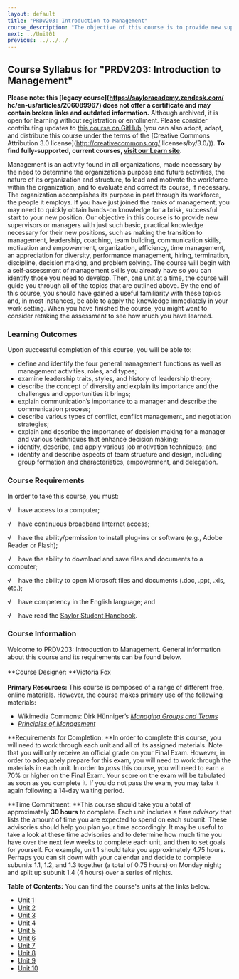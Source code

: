 ```yaml
---
layout: default
title: "PRDV203: Introduction to Management"
course_description: "The objective of this course is to provide new supervisors or managers with the basic, practical knowledge necessary for their new positions."
next: ../Unit01
previous: ../../../
---
```

Course Syllabus for "PRDV203: Introduction to Management"
---------------------------------------------------------

**Please note: this [legacy course](https://sayloracademy.zendesk.com/
hc/en-us/articles/206089967) does not offer a certificate and may contain 
broken links and outdated information.** Although archived, it is open 
for learning without registration or enrollment. Please consider contributing 
updates to [this course on GitHub](https://github.com/saylordotorg/course_prdv203) 
(you can also adopt, adapt, and distribute this course under the terms of 
the [Creative Commons Attribution 3.0 license](http://creativecommons.org/
licenses/by/3.0/)). **To find fully-supported, current courses, [visit our 
Learn site](https://learn.saylor.org).**

Management is an activity found in all organizations, made necessary by
the need to determine the organization’s purpose and future activities,
the nature of its organization and structure, to lead and motivate the
workforce within the organization, and to evaluate and correct its
course, if necessary. The organization accomplishes its purpose in part
through its workforce, the people it employs. If you have just joined
the ranks of management, you may need to quickly obtain hands-on
knowledge for a brisk, successful start to your new position. Our
objective in this course is to provide new supervisors or managers with
just such basic, practical knowledge necessary for their new positions,
such as making the transition to management, leadership, coaching, team
building, communication skills, motivation and empowerment,
organization, efficiency, time management, an appreciation for
diversity, performance management, hiring, termination, discipline,
decision making, and problem solving. The course will begin with a
self-assessment of management skills you already have so you can
identify those you need to develop. Then, one unit at a time, the course
will guide you through all of the topics that are outlined above. By the
end of this course, you should have gained a useful familiarity with
these topics and, in most instances, be able to apply the knowledge
immediately in your work setting. When you have finished the course, you
might want to consider retaking the assessment to see how much you have
learned.

### Learning Outcomes

Upon successful completion of this course, you will be able to:

-   define and identify the four general management functions as well as
    management activities, roles, and types;
-   examine leadership traits, styles, and history of leadership theory;
-   describe the concept of diversity and explain its importance and the
    challenges and opportunities it brings;
-   explain communication’s importance to a manager and describe the
    communication process;
-   describe various types of conflict, conflict management, and
    negotiation strategies;
-   explain and describe the importance of decision making for a manager
    and various techniques that enhance decision making;
-   identify, describe, and apply various job motivation techniques; and
-   identify and describe aspects of team structure and design,
    including group formation and characteristics, empowerment, and
    delegation.

### Course Requirements

In order to take this course, you must:  
  
 √    have access to a computer;  
  
 √    have continuous broadband Internet access;  
  
 √    have the ability/permission to install plug-ins or software (e.g.,
Adobe Reader or Flash);  
  
 √    have the ability to download and save files and documents to a
computer;  
  
 √    have the ability to open Microsoft files and documents (.doc,
.ppt, .xls, etc.);  
  
 √    have competency in the English language; and  
  
 √    have read the [Saylor Student
Handbook](http://www.saylor.org/site/wp-content/uploads/2012/05/Saylor-StudentHandbook.pdf).

### Course Information

Welcome to PRDV203: Introduction to Management. General information
about this course and its requirements can be found below.  
    
 **Course Designer: **Victoria Fox  
    
 **Primary Resources:** This course is composed of a range of different
free, online materials. However, the course makes primary use of the
following materials:  

-   Wikimedia Commons: Dirk Hünniger’s *[Managing Groups and
    Teams](http://upload.wikimedia.org/wikipedia/commons/4/42/Managing_Groups_and_Teams.pdf)*
-   *[Principles of
    Management](http://www.saylor.org/site/textbooks/Principles%20of%20Management.pdf)*

**Requirements for Completion: **In order to complete this course, you
will need to work through each unit and all of its assigned materials.
Note that you will only receive an official grade on your Final Exam.
However, in order to adequately prepare for this exam, you will need to
work through the materials in each unit. In order to *pass* this course,
you will need to earn a 70% or higher on the Final Exam. Your score on
the exam will be tabulated as soon as you complete it. If you do not
pass the exam, you may take it again following a 14-day waiting
period.  
  
 **Time Commitment: **This course should take you a total of
approximately **30 hours** to complete. Each unit includes a *time
advisory* that lists the amount of time you are expected to spend on
each subunit. These advisories should help you plan your time
accordingly. It may be useful to take a look at these time advisories
and to determine how much time you have over the next few weeks to
complete each unit, and then to set goals for yourself. For example,
unit 1 should take you approximately 4.75 hours. Perhaps you can sit
down with your calendar and decide to complete subunits 1.1, 1.2, and
1.3 together (a total of 0.75 hours) on Monday night; and split up
subunit 1.4 (4 hours) over a series of nights.  
  
**Table of Contents:** You can find the course's units at the links below.

- [Unit 1](https://legacy.saylor.org/prdv203/Unit01/)
- [Unit 2](https://legacy.saylor.org/prdv203/Unit02/)
- [Unit 3](https://legacy.saylor.org/prdv203/Unit03/)
- [Unit 4](https://legacy.saylor.org/prdv203/Unit04/)
- [Unit 5](https://legacy.saylor.org/prdv203/Unit05/)
- [Unit 6](https://legacy.saylor.org/prdv203/Unit06/)
- [Unit 7](https://legacy.saylor.org/prdv203/Unit07/)
- [Unit 8](https://legacy.saylor.org/prdv203/Unit08/)
- [Unit 9](https://legacy.saylor.org/prdv203/Unit09/)
- [Unit 10](https://legacy.saylor.org/prdv203/Unit10/)
